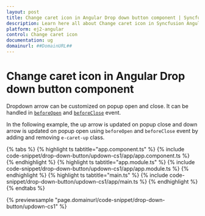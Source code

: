 ```yaml
---
layout: post
title: Change caret icon in Angular Drop down button component | Syncfusion
description: Learn here all about Change caret icon in Syncfusion Angular Drop down button component of Syncfusion Essential JS 2 and more.
platform: ej2-angular
control: Change caret icon 
documentation: ug
domainurl: ##DomainURL##
---
```


# Change caret icon in Angular Drop down button component

Dropdown arrow can be customized on popup open and close. It can be handled in
[`beforeOpen`](https://ej2.syncfusion.com/angular/documentation/api/drop-down-button#beforeopen) and
[`beforeClose`](https://ej2.syncfusion.com/angular/documentation/api/drop-down-button#beforeclose) event.

In the following example, the up arrow is updated on popup close and down arrow is updated on popup open using `beforeOpen` and `beforeClose` event by adding and removing
`e-caret-up` class.

{% tabs %}
{% highlight ts tabtitle="app.component.ts" %}
{% include code-snippet/drop-down-button/updown-cs1/app/app.component.ts %}
{% endhighlight %}
{% highlight ts tabtitle="app.module.ts" %}
{% include code-snippet/drop-down-button/updown-cs1/app/app.module.ts %}
{% endhighlight %}
{% highlight ts tabtitle="main.ts" %}
{% include code-snippet/drop-down-button/updown-cs1/app/main.ts %}
{% endhighlight %}
{% endtabs %}
  
{% previewsample "page.domainurl/code-snippet/drop-down-button/updown-cs1" %}